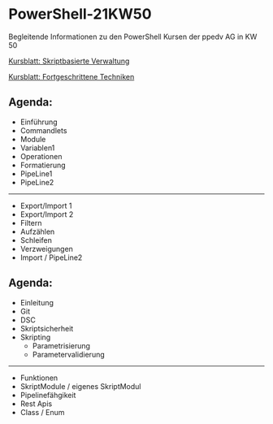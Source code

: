 # PowerShell-21KW50
Begleitende Informationen zu den PowerShell Kursen der ppedv AG in KW 50

[Kursblatt: Skriptbasierte Verwaltung](https://ppedv.de/schulung/kurse/PowershellAdministrationWindowslWMIActiveDirectoryIIS7cmdletspipelinesPs1Skripte.aspx)

[Kursblatt: Fortgeschrittene Techniken](https://ppedv.de/schulung/kurse/PowerShellCorecmdletScriptlernenFortgeschrittenWorkflowProgrammierungSeminarTraining.aspx)

## Agenda:
- Einführung
- Commandlets
- Module
- Variablen1
- Operationen
- Formatierung
- PipeLine1
- PipeLine2
---
- Export/Import 1
- Export/Import 2
- Filtern
- Aufzählen
- Schleifen
- Verzweigungen
- Import / PipeLine2

## Agenda:
- Einleitung
- Git
- DSC
- Skriptsicherheit
- Skripting
    - Parametrisierung
    - Parametervalidierung
---
- Funktionen
- SkriptModule / eigenes SkriptModul
- Pipelinefähgikeit
- Rest Apis
- Class / Enum

